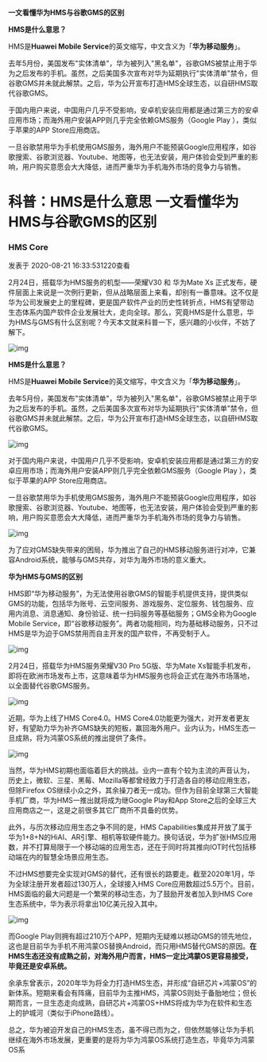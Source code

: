 **一文看懂华为HMS与谷歌GMS的区别**

**HMS是什么意思？**

HMS是**Huawei Mobile Service**的英文缩写，中文含义为「**华为移动服务**」。

去年5月份，美国发布"实体清单"，华为被列入"黑名单"，谷歌GMS被禁止用于华为之后发布的手机。虽然，之后美国多次宣布对华为延期执行"实体清单"禁令，但谷歌GMS并未就此解禁。之后，华为公开宣布打造HMS全球生态，以自研HMS取代谷歌GMS。



于国内用户来说，中国用户几乎不受影响，安卓机安装应用都是通过第三方的安卓应用市场；而海外用户安装APP则几乎完全依赖GMS服务（Google Play ），类似于苹果的APP Store应用商店。

一旦谷歌禁用华为手机使用GMS服务，海外用户不能预装Google应用程序，如谷歌搜索、谷歌浏览器、Youtube、地图等，也无法安装，用户体验会受到严重的影响，用户购买意愿会大大降低，进而严重华为手机海外市场的竞争力与销售。



#  科普：HMS是什么意思 一文看懂华为HMS与谷歌GMS的区别

### HMS Core

发表于 2020-08-21 16:33:531220查看

2月24日，搭载华为HMS服务的机型——荣耀V30 和 华为Mate Xs 正式发布，硬件层面上来说是一次例行更新，但从战略层面上来看，却别有一番意味。这不仅是华为公司发展史上的里程碑，更是国产软件产业的历史性转折点，HMS有望带动生态体系内国产软件企业发展壮大，走向全球。那么，究竟HMS是什么意思，华为HMS与GMS有什么区别呢？今天本文就来科普一下，感兴趣的小伙伴，不妨了解下。

![img](https://luckly007.oss-cn-beijing.aliyuncs.com/image/2850086000408029515.20200821163048.00466084338983201701450172523522:50530308031413:2800:7CE85ED0BDBA70FFDBACACDBCED91F2F0DADA6D6683FC73D5CE80D9245873B00.png)

**HMS是什么意思？**

HMS是**Huawei Mobile Service**的英文缩写，中文含义为「**华为移动服务**」。

去年5月份，美国发布"实体清单"，华为被列入"黑名单"，谷歌GMS被禁止用于华为之后发布的手机。虽然，之后美国多次宣布对华为延期执行"实体清单"禁令，但谷歌GMS并未就此解禁。之后，华为公开宣布打造HMS全球生态，以自研HMS取代谷歌GMS。

![img](https://luckly007.oss-cn-beijing.aliyuncs.com/image/2850086000408029515.20200821163113.20895898824953449925015004196371:50530308031413:2800:0A95D0423C706311D8A37A9DA9282251973D8BE273D8A6F24C46BC662F9B808F.png)

对于国内用户来说，中国用户几乎不受影响，安卓机安装应用都是通过第三方的安卓应用市场；而海外用户安装APP则几乎完全依赖GMS服务（Google Play ），类似于苹果的APP Store应用商店。

一旦谷歌禁用华为手机使用GMS服务，海外用户不能预装Google应用程序，如谷歌搜索、谷歌浏览器、Youtube、地图等，也无法安装，用户体验会受到严重的影响，用户购买意愿会大大降低，进而严重华为手机海外市场的竞争力与销售。

![img](https://luckly007.oss-cn-beijing.aliyuncs.com/image/2850086000408029515.20200821163126.97019478538259239860057278797485:50530308031413:2800:A673C8A1F39C700A17E223E797535716E1752528C4D1F3393F8E1F10BAB3F978.png)



为了应对GMS缺失带来的困局，华为推出了自己的HMS移动服务进行对冲，它兼容Android系统，能够与GMS共存，对华为海外市场的意义重大。

**华为HMS与GMS的区别**

HMS即“华为移动服务”，为无法使用谷歌GMS的智能手机提供支持，提供类似GMS的功能，包括华为账号、云空间服务、游戏服务、定位服务、钱包服务、应用内消息、消息通知、身份验证、统一扫码服务等基础服务；GMS全称为Google Mobile Service，即“谷歌移动服务”。两者功能相同，均为基础移动服务，只不过HMS是华为迫于GMS禁用而自主开发的国产软件，不再受制于人。

![img](https://luckly007.oss-cn-beijing.aliyuncs.com/image/2850086000408029515.20200821163141.58149296315309891153791279537908:50530308031413:2800:C2F07EB891AF20EA38DE76ED8E388D1C57386838F81230FC93C230AF1AAB8396.png)

2月24日，搭载华为HMS服务荣耀V30 Pro 5G版、华为Mate Xs智能手机发布，即将在欧洲市场发布上市，这意味着华为HMS服务也将会正式在海外市场落地，以全面替代谷歌GMS服务。

![img](https://luckly007.oss-cn-beijing.aliyuncs.com/image/2850086000408029515.20200821163155.72771810373522785274570156420843:50530308031413:2800:504A614C8F3FB80E6D936AC1BE857EB65211CA2010A3997CD6F16BD615A9FC3B.png)

近期，华为上线了HMS Core4.0。HMS Core4.0功能更为强大，对开发者更友好，有望助力华为补齐GMS缺失的短板，赢回海外用户。业内认为，HMS生态一旦成熟，将为鸿蒙OS系统的推出提供了条件。

![img](https://luckly007.oss-cn-beijing.aliyuncs.com/image/2850086000408029515.20200821163214.01304569750964773597357706721806:50530308031413:2800:4B343F48D372FC15557F6B1042BFBAFDDB331F0306F199AC883EDE7735BD143D.png)



当然，华为HMS初期也面临着巨大的挑战。业内一直有个较为主流的声音认为，历史上，微软、三星、黑莓、Mozilla等都曾经致力于打造各自的移动应用生态，但除Firefox OS继续小众之外，其余操刀者无一成功。但作为目前全球第三大智能手机厂商，华为HMS一推出就将成为继Google Play和App Store之后的全球三大应用商店之一，这是之前很多其它厂商所不具备的优势。

此外，与历次移动应用生态之争不同的是，HMS Capabilities集成并开放了属于华为1+8+N的HiAI、AR引擎、相机等软硬件能力。换句话说，华为扩张HMS应用数，并不打算局限于一个移动端的应用生态，还在于同时将其推向IOT时代包括移动端在内的智慧全场景应用生态。

不过HMS想要完全实现对GMS的替代，还有很长的路要走。截至2020年1月，华为全球注册开发者超过130万人，全球接入HMS Core应用数超过5.5万个。目前，HMS面临的最大问题是一个繁荣的移动生态，为了鼓励开发者加入到HMS Core生态系统中，华为表示将拿出10亿美元投入其中。

![img](https://luckly007.oss-cn-beijing.aliyuncs.com/image/2850086000408029515.20200821163227.47279931042916830176284221967608:50530308031413:2800:5B3E31C8B4DD9BCC0AD709E0B8FC0C0307B1304EAF05AC3AEBD6B69D5099AD65.png)

而Google Play则拥有超过210万个APP，短期内无疑难以撼动GMS的领先地位，这也是目前华为手机不用鸿蒙OS替换Android，而只用HMS替代GMS的原因。**在HMS生态还没有成熟之前，对海外用户而言，HMS一定比鸿蒙OS更容易接受，毕竟还是安卓系统。**

余承东曾表示，2020年华为将全力打造HMS生态，并形成“自研芯片+鸿蒙OS”的新体系。短期来看会有阵痛，目前华为主推HMS，鸿蒙OS则处于备胎地位；但长期而言，一旦生态走向成熟，自研芯片+鸿蒙OS+HMS将成为华为在软件和生态上的护城河（类似于iPhone路线）。

总之，华为被迫开发自己的HMS生态，虽不得已而为之，但依然能够让华为手机继续在海外市场发展，更重要的是将为华为鸿蒙OS系统打造生态，毕竟华为鸿蒙OS系
